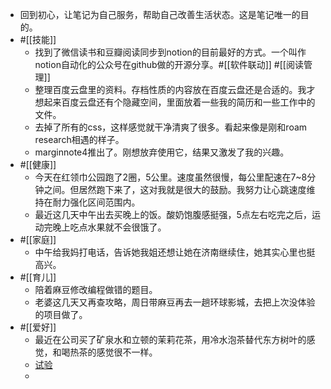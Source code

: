 - 回到初心，让笔记为自己服务，帮助自己改善生活状态。这是笔记唯一的目的。
- #[[技能]]
    - 找到了微信读书和豆瓣阅读同步到notion的目前最好的方式。一个叫作notion自动化的公众号在github做的开源分享。#[[软件联动]] #[[阅读管理]]
    - 整理百度云盘里的资料。存档性质的内容放在百度云盘还是合适的。我才想起来百度云盘还有个隐藏空间，里面放着一些我的简历和一些工作中的文件。
    - 去掉了所有的css，这样感觉就干净清爽了很多。看起来像是刚和roam research相遇的样子。
    - marginnote4推出了。刚想放弃使用它，结果又激发了我的兴趣。
- #[[健康]]
    - 今天在红领巾公园跑了2圈，5公里。速度虽然很慢，每公里配速在7~8分钟之间。但居然跑下来了，这对我就是很大的鼓励。我努力让心跳速度维持在耐力强化区间范围内。
    - 最近这几天中午出去买晚上的饭。酸奶饱腹感挺强，5点左右吃完之后，运动完晚上吃点水果就不会很饿了。
- #[[家庭]]
    - 中午给我妈打电话，告诉她我姐还想让她在济南继续住，她其实心里也挺高兴。
- #[[育儿]]
    - 陪着麻豆修改编程做错的题目。
    - 老婆这几天又再查攻略，周日带麻豆再去一趟环球影城，去把上次没体验的项目做了。
- #[[爱好]]
    - 最近在公司买了矿泉水和立顿的茉莉花茶，用冷水泡茶替代东方树叶的感觉，和喝热茶的感觉很不一样。
    - [试验](marginnote4app://uistatus/H4sIAAAAAAAAE01SSXKkMBD8i84th%2FalbyzmH0KLmxhABIhZ7PDfpwBPe46pqsrKzNIH6nP%2BkbLfN3RHwrasbSjFNWcNFnXDcU14hZmquqptuGWqQ7dzZMzelSHP6P6B%2FL6ui3uL6E7Z7YmWuPo4F3QnL5xxqQhnmlkqjFHy8yKZgoStPHrrFO8Fc8Jqk7xQLtKkuOqlISQl0VMjJEt98lYFpZgllClKlZPeGvulaFvGAbbRA5WSp5A9uic3bhE0uTXEcJQJgDG%2Fx%2B9SngvI3M7Jf2DKATrEDQHJ6P7EdQggVDLetUpQrKiuseCCYSM1xxXXrx2VjdGdBDHxN3CEiwLWpTG7MrnlAkfScy7xItQ17XQrMBFaYdECdU1UjStlGisUreqOAmHax%2FF%2FN3kv4zB%2FWzjSBpXwfO5Y3BzH9bjOBUN6z3kCfy%2FccEGs5kYKooQFf2vcolv94%2Bxch7fHpbSsO%2FBepSPbs7wNIfZufa49Ax%2FmlM8%2FkPfj1hQuW1y%2FPYYQ4vxsLY84gV7UxuT2sYCnkpfBnyG8sobLSrfY1Bo%2BnagINi0xmJkaYmk62hoCAz%2BH%2BOvrxOTzL4Bmcl63AgAAA)
    - 
